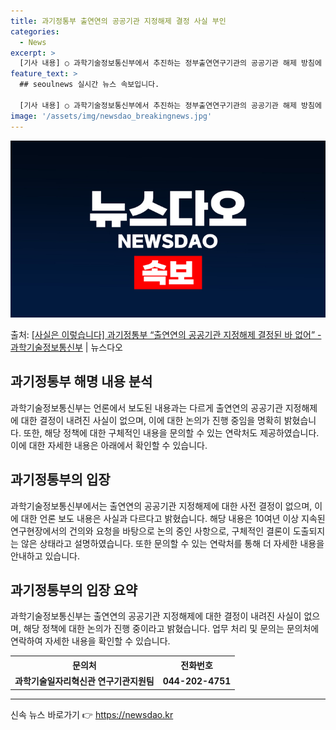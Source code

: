 ```yaml
---
title: 과기정통부 출연연의 공공기관 지정해제 결정 사실 부인
categories:
  - News
excerpt: >
  [기사 내용] ○ 과학기술정보통신부에서 추진하는 정부출연연구기관의 공공기관 해제 방침에 대해 출연연 구조조정…
feature_text: >
  ## seoulnews 실시간 뉴스 속보입니다.

  [기사 내용] ○ 과학기술정보통신부에서 추진하는 정부출연연구기관의 공공기관 해제 방침에 대해 출연연 구조조정…
image: '/assets/img/newsdao_breakingnews.jpg'
---
```


![뉴스다오 속보](/assets/img/newsdao_breakingnews.jpg)

<p>출처: <a href="https://newsdao.kr/3077" rel="dofollow">[사실은 이렇습니다] 과기정통부 “출연연의 공공기관 지정해제 결정된 바 없어” - 과학기술정보통신부</a> | 뉴스다오</p>

<h2 data-ke-size="size26">과기정통부 해명 내용 분석</h2>
<p data-ke-size="size16">
과학기술정보통신부는 언론에서 보도된 내용과는 다르게 출연연의 공공기관 지정해제에 대한 결정이 내려진 사실이 없으며, 이에 대한 논의가 진행 중임을 명확히 밝혔습니다. 또한, 해당 정책에 대한 구체적인 내용을 문의할 수 있는 연락처도 제공하였습니다. 이에 대한 자세한 내용은 아래에서 확인할 수 있습니다.
</p>

<h2 data-ke-size="size26">과기정통부의 입장</h2>
<p data-ke-size="size16">
과학기술정보통신부에서는 출연연의 공공기관 지정해제에 대한 사전 결정이 없으며, 이에 대한 언론 보도 내용은 사실과 다르다고 밝혔습니다. 해당 내용은 10여년 이상 지속된 연구현장에서의 건의와 요청을 바탕으로 논의 중인 사항으로, 구체적인 결론이 도출되지는 않은 상태라고 설명하였습니다. 또한 문의할 수 있는 연락처를 통해 더 자세한 내용을 안내하고 있습니다.
</p>

<h2 data-ke-size="size26">과기정통부의 입장 요약</h2>
<p data-ke-size="size16">
과학기술정보통신부는 출연연의 공공기관 지정해제에 대한 결정이 내려진 사실이 없으며, 해당 정책에 대한 논의가 진행 중이라고 밝혔습니다. 업무 처리 및 문의는 문의처에 연락하여 자세한 내용을 확인할 수 있습니다.
</p>

<table>
  <tr>
    <th>문의처</th>
    <th>전화번호</th>
  </tr>
  <tr>
    <td style="text-align: center; height: 17px;"><b>과학기술일자리혁신관 연구기관지원팀</b></td>
    <td style="text-align: center; height: 17px;"><b>044-202-4751</b></td>
  </tr>
</table>

<hr> 

신속 뉴스 바로가기 👉 <a href="https://newsdao.kr" rel="dofollow">https://newsdao.kr</a>


